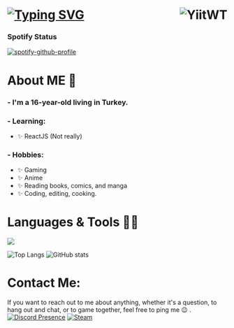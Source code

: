 # [![Typing SVG](https://readme-typing-svg.demolab.com?font=Orbitron&size=100&duration=3000&pause=1000&color=2596BE&center=true&vCenter=true&width=1920&height=300&lines=Hi+%40everyone%2C+my+name+is+Yigit;I'm+16+years+old;I'm+living+in+Turkiye)](https://git.io/typing-svg) <img align="right" src="https://komarev.com/ghpvc/?username=YiitWT&label=Profile%20views&color=0e75b6&style=flat" alt="YiitWT" />
### Spotify Status
[![spotify-github-profile](https://spotify-github-profile.vercel.app/api/view?uid=317fxtfhyk27mnhzgyd6rcjvvvuu&cover_image=true&theme=novatorem&show_offline=false&background_color=121212&interchange=false&bar_color=53b14f&bar_color_cover=false)](https://spotify-github-profile.vercel.app/api/view?uid=317fxtfhyk27mnhzgyd6rcjvvvuu&redirect=true)

# About ME :speech_balloon:


### - I'm a 16-year-old living in Turkey.
### - Learning:
- :sparkles: ReactJS (Not really)
### - Hobbies: 
- :sparkles: Gaming
- :sparkles: Anime
- :sparkles: Reading books, comics, and manga
- :sparkles: Coding, editing, cooking.

# Languages & Tools :man_technologist: 
<!-- For more icons, please follow https://github.com/MikeCodesDotNET/ColoredBadges -->
<img src="https://skillicons.dev/icons?i=js,nodejs,html,css,java,python,discord,cloudflare,github,go,nextjs,mysql,markdown,tailwind,replit,linux,vscode,visualstudio"/>

![Top Langs](https://github-readme-stats.vercel.app/api/top-langs/?username=YiitWT&show_icons=true&theme=tokyonight)
![GitHub stats](https://github-readme-stats.vercel.app/api?username=YiitWT&show_icons=true&theme=tokyonight)

# Contact Me:
If you want to reach out to me about anything, whether it's a question, to hang out and chat, or to game together, feel free to ping me :wink: .
<br/>
[![Discord Presence](https://img.shields.io/badge/Discord-%235865F2.svg?style=for-the-badge&logo=discord&logoColor=white)](https://discord.gg/whW7c9azVF)
[![Steam](https://img.shields.io/badge/steam-%23000000.svg?style=for-the-badge&logo=steam&logoColor=white)](https://steamcommunity.com/id/YiitWT/)
